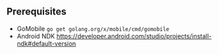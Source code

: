 #

## Prerequisites

- GoMobile `go get golang.org/x/mobile/cmd/gomobile`
- Android NDK https://developer.android.com/studio/projects/install-ndk#default-version

